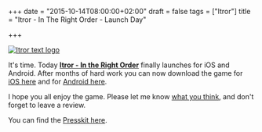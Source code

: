 +++
date = "2015-10-14T08:00:00+02:00"
draft = false
tags = ["Itror"]
title = "Itror - In The Right Order - Launch Day"

+++

[![Itror text logo](/media/images/devlog-6-intro.png)](http://www.itror.com/)

It's time. Today [**Itror - In the Right Order**](http://www.itror.com) finally launches for iOS and Android. After months of hard work you can now download the game for [iOS here](https://itunes.apple.com/us/app/itror-in-the-right-order/id1034388486?ls=1&mt=8) and for [Android here](https://play.google.com/store/apps/details?id=com.magnetforge.Itror).

I hope you all enjoy the game. Please let me know [what you think](mailto:hello@markusbodner.com), and don't forget to leave a review.

You can find the [Presskit here](http://www.itror.com/presskit/).